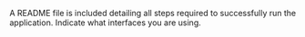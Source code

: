 A README file is included detailing all steps required to successfully run the application.
Indicate what interfaces you are using.